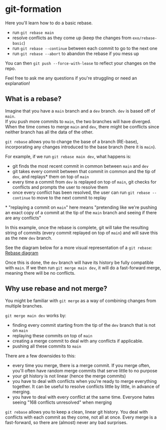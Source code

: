 # git-formation

Here you'll learn how to do a basic rebase.

- run `git rebase main`
- resolve conflicts as they come up (keep the changes from `exo/rebase-basic`)
- run `git rebase --continue` between each commit to go to the next one
- run `git rebase --abort` to abandon the rebase if you mess up

You can then `git push --force-with-lease` to reflect your changes on the repo.

Feel free to ask me any questions if you're struggling or need an explanation!

## What is a rebase?

Imagine that you have a `main` branch and a `dev` branch. `dev` is based off of `main`.  
If you push more commits to `main`, the two branches will have diverged. When the time comes to merge `main` and `dev`, there might be conflicts since neither branch has all the data of the other.

`git rebase` allows you to change the base of a branch (RE-base), incorporating any changes introduced to the base branch (here it is `main`).

For example, if we run `git rebase main dev`, what happens is:

- git finds the most recent commit in common between `main` and `dev`
- git takes every commit between that commit in common and the tip of `dev`, and replays\* them on top of `main`
- every time a commit from `dev` is replayed on top of `main`, git checks for conflicts and prompts the user to resolve them
- once every conflict has been resolved, the user can run `git rebase --continue` to move to the next commit to replay

\* "replaying a commit on `main`" here means "pretending like we're pushing an exact copy of a commit at the tip of the `main` branch and seeing if there are any conflicts"

In this example, once the rebase is complete, git will take the resulting string of commits (every commit replayed on top of `main`) and will save this as the new `dev` branch.

See the diagram below for a more visual representation of a `git rebase`:  
[Rebase diagram](https://drive.google.com/file/d/1OGEhL3sN1g1eiqL4ECTJbySF9fRS32sa/view)

Once this is done, the `dev` branch will have its history be fully compatible with `main`. If we then run `git merge main dev`, it will do a fast-forward merge, meaning there will be no conflicts.

## Why use rebase and not merge?

You might be familiar with `git merge` as a way of combining changes from multiple branches.

`git merge main dev` works by:

- finding every commit starting from the tip of the `dev` branch that is not on `main`
- replaying these commits on top of `main`
- creating a merge commit to deal with any conflicts if applicable.
- pushing all these commits to `main`

There are a few downsides to this:

- every time you merge, there is a merge commit. If you merge often, you'll often have random merge commits that serve little to no purpose
- your git history is not linear (hence the merge commits)
- you have to deal with conflicts when you're ready to merge everything together. It can be useful to resolve conflicts little by little, in advance of merging.
- you have to deal with every conflict at the same time. Everyone hates seeing "168 conflicts unresolved" when merging

`git rebase` allows you to keep a clean, linear git history. You deal with conflicts with each commit as they come, not all at once. Every merge is a fast-forward, so there are (almost) never any bad surprises.
